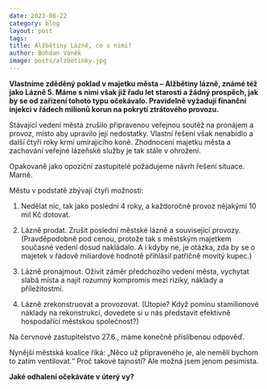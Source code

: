 ```yaml
---
date: 2023-06-22
category: blog
layout: post
tags:
title: Alžbětiny Lázně, co s nimi?
author: Bohdan Vaněk
image: posts/alzbetinky.jpg
---
```

**Vlastníme zděděný poklad v majetku města – Alžbětiny lázně, známé též jako Lázně 5. Máme s nimi však již řadu let starosti a žádný prospěch, jak by se od zařízení tohoto typu očekávalo. Pravidelně vyžadují finanční injekci v řádech milionů korun na pokrytí ztrátového provozu.**

Stávající vedení města zrušilo připravenou veřejnou soutěž na pronájem a provoz, místo aby upravilo její nedostatky. Vlastní řešení však nenabídlo a další čtyři roky krmí umírajícího koně. Zhodnocení majetku města a zachování veřejné lázeňské služby  je tak stále v ohrožení.

Opakovaně jako opoziční zastupitelé požadujeme návrh řešení situace. Marně.

Městu v podstatě zbývají čtyři možnosti:

1.  Nedělat nic, tak jako poslední 4 roky, a každoročně provoz nějakými 10 mil Kč dotovat.
    
2.  Lázně prodat. Zrušit poslední městské lázně a související provozy. (Pravděpodobně pod cenou, protože tak s městským majetkem současné vedení dosud nakládalo. A i kdyby ne, je otázka, zda by se o majetek v řádově miliardové hodnotě přihlásil patřičně movitý kupec.)
    
3.  Lázně pronajmout. Oživit záměr předchozího vedení města, vychytat slabá místa a najít rozumný kompromis mezi riziky, náklady a příležitostmi.
    
4.  Lázně zrekonstruovat a provozovat. (Utopie? Když pominu stamilionové náklady na rekonstrukci, dovedete si u nás představit efektivně hospodařící městskou společnost?)
    
Na červnové zastupitelstvo 27.6., máme konečně přislíbenou odpověď.

Nynější městská koalice říká: „Něco už připraveného je, ale neměli bychom to zatím ventilovat.“ Proč takové tajnosti? Ale možná jsem jenom pesimista.

**Jaké odhalení očekáváte v úterý vy?**
